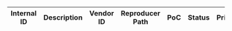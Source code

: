 | Internal ID |  Description | Vendor ID | Reproducer Path | PoC | Status | Priority | ETA
| --- | --- | --- | --- | --- | --- | --- |--- |
